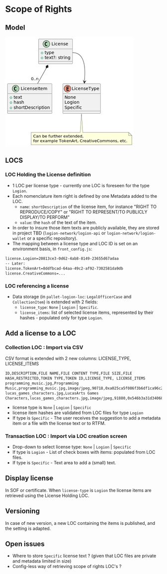 
# Scope of Rights

## Model

![Model](ScopeOfRights.png)

## LOCS

### LOC Holding the License definition 
* 1 LOC per license type - currently one LOC is foreseen for the type `Logion`.
* Each nomenclature item right is defined by one Metadata added to the LOC.
  * `name`: `shortDescription` of the license item, for instance "RIGHT TO REPRODUCE/COPY" or "RIGHT TO REPRESENT/TO PUBLICLY DISPLAY/TO PERFORM"
  * `value`: the `hash` of the text of the item.
* In order to insure those item texts are publicly available, they are stored in project TBD (`logion-network/logion-api` or `logion-network/logion-wallet` or a specific repository). 
* The mapping between a license type and LOC ID is set on an environment basis, in `front_config.js`:
```text
license.Logion=20813ce3-0d62-4ab8-8149-23655d67adaa
-- Later:
license.TokenArt=8ddfbcad-64aa-49c2-af92-7302581da9db
license.CreativeCommons=...
```

### LOC referencing a license
* Data storage (in `pallet-logion-loc`: `LegalOfficerCase` and `CollectionItem`) is extended with 2 fields:
  * `license_type`: `None` | `Logion` | `Specific`.
  * `license_items`: list of selected license items, represented by their hashes - populated only for type `Logion`.

## Add a license to a LOC

### Collection LOC : Import via CSV

CSV format is extended with 2 new columns: LICENSE_TYPE, LICENSE_ITEMS

```
ID,DESCRIPTION,FILE NAME,FILE CONTENT TYPE,FILE SIZE,FILE HASH,RESTRICTED,TOKEN TYPE,TOKEN ID,LICENSE_TYPE, LICENSE_ITEMS
programming_music.jpg,Programming Music,programming_music.jpg,image/jpeg,90718,0xa025ca5f086f3b6df1ca96c235c4daff57083bbd4c9320a3013e787849f9fffa,Y,owner,0x590e9c11b1c2f20210b9b84dc2417b4a7955d4e6,None,
lucas_games_characters.jpg,LucasArts Games Characters,lucas_games_characters.jpg,image/jpeg,91880,0x546b3a31d340681f4c80d84ab317bbd85870e340d3c2feb24d0aceddf6f2fd31,N,,TokenArt,"0x123...456,0x789...012,0x444...333,C"
```

* license type is `None` | `Logion` | `Specific`
* license item hashes are validated from LOC files for type `Logion`
* If type is `Specific` - The user receives the suggestion to add a metadata item or a file with the license text or to RTFM.

### Transaction LOC : Import via LOC creation screen
* Drop-down to select license type: `None` | `Logion` | `Specific`
* If type is `Logion` - List of check boxes with items: populated from LOC files.
* If type is `Specific` - Text area to add a (small) text.

## Display license
In SOF or certificate.
When `license-type` is `Logion` the license items are retrieved using the License Holding LOC. 

## Versioning
In case of new version, a new LOC containing the items is published, and the setting is adapted.

## Open issues
* Where to store `Specific` license text ? (given that LOC files are private and metadata limited in size)
* Config-less way of retrieving scope of rights LOC's ? 


